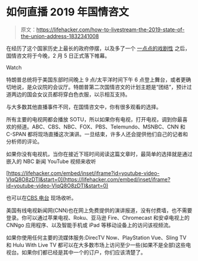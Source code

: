 # 如何直播 2019 年国情咨文

> 原文：<https://lifehacker.com/how-to-livestream-the-2019-state-of-the-union-address-1832341008>

在经历了这个国家历史上最长的政府停摆，以及多了一个 [一点点的戏剧性](https://www.cnn.com/2019/01/23/politics/white-house-state-of-the-union-off-guard/index.html) 之后，国情咨文将于今晚，2 月 5 日正式落下帷幕。

Watch

特朗普总统将于美国东部时间晚上 9 点/太平洋时间下午 6 点登上舞台，或者更确切地说，是众议院的会议厅。特朗普第二次国情咨文的计划主题是“团结”，预计过道两边的国会女议员都将穿白色衣服，以示相互支持。

与大多数其他直播事件不同，在国情咨文中，你有很多观看的选择。

所有主要的电视网都会播放 SOTU，所以如果你有电视，打开电视，调到你最喜欢的频道。ABC、CBS、NBC、FOX、PBS、Telemundo、MSNBC、CNN 和 C-SPAN 都将现场直播这次演讲。一旦结束，许多人还会提供他们自己的记者和分析师的评论。

如果你没有电视机，当你在接近下班时间阅读这篇文章时，最简单的选择就是通过嵌入的 NBC 新闻 YouTube 视频来收听

 [https://lifehacker.com/embed/inset/iframe?id=youtube-video-VIqQ8O8zDTI&start=0](https://lifehacker.com/embed/inset/iframe?id=youtube-video-VIqQ8O8zDTI&start=0) 

也可以在[CBS 电台](https://www.cbsnews.com/radio/) 现场收听。

美国有线电视新闻网(CNN)也在网上免费提供的演讲报道，没有付费墙，也不需要登录。你可以通过苹果电视、Roku、亚马逊 Fire、Chromecast 和安卓电视上的 CNNgo 应用程序、以及智能手机或 iPad 等移动设备上的访问该视频流。

如果你使用任何主要的流媒体服务:DirecTV Now、PlayStation Vue、Sling TV 和 Hulu With Live TV 都可以在大多数市场上访问至少一些(如果不是全部)这些电视台。如果你们都已经是其中一个的订户，你们应该清楚了。